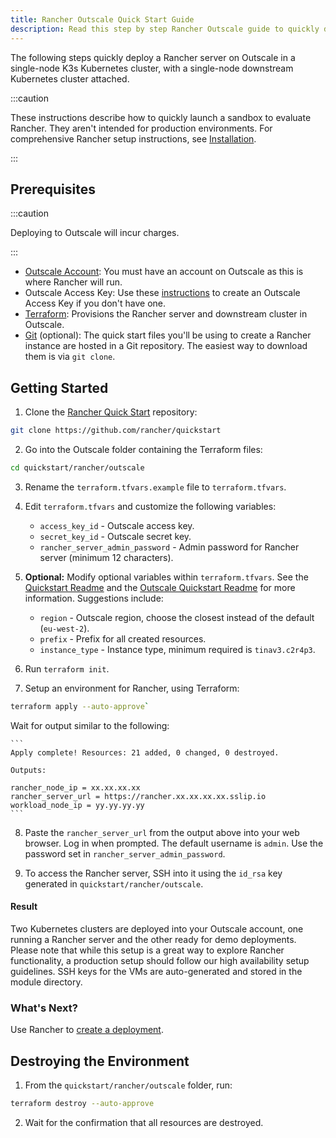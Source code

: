 ```yaml
---
title: Rancher Outscale Quick Start Guide
description: Read this step by step Rancher Outscale guide to quickly deploy a Rancher server with a single-node downstream Kubernetes cluster attached.
---
```


<head>
  <link rel="canonical" href="https://ranchermanager.docs.rancher.com/getting-started/quick-start-guides/deploy-rancher-manager/outscale-qs"/>
</head>

The following steps quickly deploy a Rancher server on Outscale in a single-node K3s Kubernetes cluster, with a single-node downstream Kubernetes cluster attached.

:::caution

These instructions describe how to quickly launch a sandbox to evaluate Rancher. They aren't intended for production environments. For comprehensive Rancher setup instructions, see [Installation](../../../pages-for-subheaders/installation-and-upgrade.md).

:::

## Prerequisites

:::caution

Deploying to Outscale will incur charges.

:::

- [Outscale Account](https://en.outscale.com/): You must have an account on Outscale as this is where Rancher will run.
- Outscale Access Key: Use these [instructions](https://docs.outscale.com/en/userguide/About-Access-Keys.html) to create an Outscale Access Key if you don't have one.
- [Terraform](https://www.terraform.io/downloads.html): Provisions the Rancher server and downstream cluster in Outscale.
- [Git](https://git-scm.com/) (optional): The quick start files you'll be using to create a Rancher instance are hosted in a Git repository. The easiest way to download them is via `git clone`.

## Getting Started

1. Clone the [Rancher Quick Start](https://github.com/rancher/quickstart) repository: 

```bash
git clone https://github.com/rancher/quickstart
```

2. Go into the Outscale folder containing the Terraform files:

```bash
cd quickstart/rancher/outscale
```

3. Rename the `terraform.tfvars.example` file to `terraform.tfvars`.

4. Edit `terraform.tfvars` and customize the following variables:
    - `access_key_id` - Outscale access key.
    - `secret_key_id` - Outscale secret key.
    - `rancher_server_admin_password` - Admin password for Rancher server (minimum 12 characters).

5. **Optional:** Modify optional variables within `terraform.tfvars`.
See the [Quickstart Readme](https://github.com/rancher/quickstart) and the [Outscale Quickstart Readme](https://github.com/rancher/quickstart/tree/master/rancher/outscale) for more information.
Suggestions include:
    - `region` - Outscale region, choose the closest instead of the default (`eu-west-2`).
    - `prefix` - Prefix for all created resources.
    - `instance_type` - Instance type, minimum required is `tinav3.c2r4p3`.

6. Run `terraform init`.

7. Setup an environment for Rancher, using Terraform:

```bash
terraform apply --auto-approve`
```

Wait for output similar to the following:

    ```
    Apply complete! Resources: 21 added, 0 changed, 0 destroyed.

    Outputs:

    rancher_node_ip = xx.xx.xx.xx
    rancher_server_url = https://rancher.xx.xx.xx.xx.sslip.io
    workload_node_ip = yy.yy.yy.yy
    ```

8. Paste the `rancher_server_url` from the output above into your web browser. Log in when prompted. The default username is `admin`. Use the password set in `rancher_server_admin_password`.

9. To access the Rancher server, SSH into it using the `id_rsa` key generated in `quickstart/rancher/outscale`.

#### Result

Two Kubernetes clusters are deployed into your Outscale account, one running a Rancher server and the other ready for demo deployments. Please note that while this setup is a great way to explore Rancher functionality, a production setup should follow our high availability setup guidelines. SSH keys for the VMs are auto-generated and stored in the module directory.

### What's Next?

Use Rancher to [create a deployment](../../../pages-for-subheaders/deploy-rancher-workloads.md).

## Destroying the Environment

1. From the `quickstart/rancher/outscale` folder, run:

```bash
terraform destroy --auto-approve
```

2. Wait for the confirmation that all resources are destroyed.
